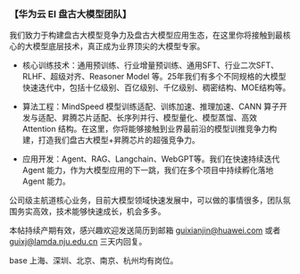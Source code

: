 ### 【华为云 EI 盘古大模型团队】

我们致力于构建盘古大模型竞争力及盘古大模型应用生态，在这里你将接触到最核心的大模型底层技术，真正成为业界顶尖的大模型专家。

+ 核心训练技术：通用预训练、行业增量预训练、通用SFT、行业二次SFT、RLHF、超级对齐、Reasoner Model 等。25年我们有多个不同规格的大模型快速迭代中，包括十亿级别、百亿级别、千亿级别、稠密结构、MOE结构等。

+ 算法工程：MindSpeed 模型训练适配、训练加速、推理加速、CANN 算子开发与适配、昇腾芯片适配、长序列并行、模型量化、模型蒸馏、高效 Attention 结构。在这里，你将能够接触到业界最前沿的模型训推竞争力构建，打造我们盘古大模型+昇腾芯片的超强竞争力。

+ 应用开发：Agent、RAG、Langchain、WebGPT等。我们在快速持续迭代 Agent 能力，作为大模型应用的下一跳，我们在多个项目中持续孵化落地Agent 能力。

公司级主航道核心业务，目前大模型领域快速发展中，可以做的事情很多，团队氛围务实高效，技术能够快速成长，机会多多。

本帖持续产期有效，感兴趣欢迎发送简历到邮箱 guixianjin@huawei.com 或者 guixj@lamda.nju.edu.cn 三天内回复。

base 上海、深圳、北京、南京、杭州均有岗位。
